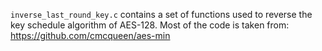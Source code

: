 `inverse_last_round_key.c` contains a set of functions
used to reverse the key schedule algorithm of AES-128.
Most of the code is taken from: https://github.com/cmcqueen/aes-min
